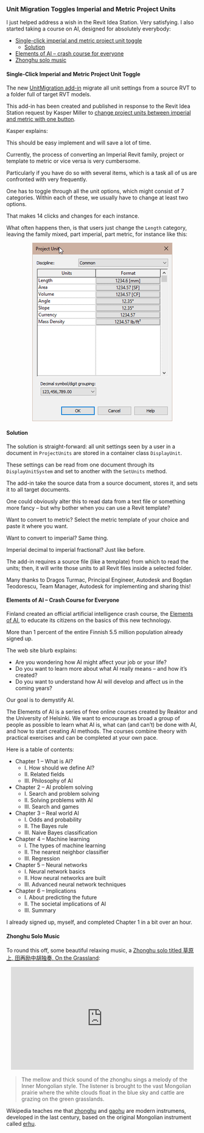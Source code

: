 <head>
<meta http-equiv="Content-Type" content="text/html; charset=utf-8">
<link rel="stylesheet" type="text/css" href="bc.css">
<script src="https://cdn.rawgit.com/google/code-prettify/master/loader/run_prettify.js" type="text/javascript"></script>
<script async src="https://platform.twitter.com/widgets.js" charset="utf-8"></script>
</head>

<!---

- [Finland is making its online AI crash course free to the world]
  https://www.theverge.com/2019/12/18/21027840/online-course-basics-of-ai-finland-free-elements

  [Elements of AI](https://www.elementsofai.com)

- https://youtu.be/_IHXGXh_wsg
  《草原上, 田再励中胡独奏 》On the Grassland (Zhonghu Solo)
The mellow and thick sound of the zhonghu sings a melody of the Inner Mongolian style. The listener is brought to the vast Mongolian prairie where the white clouds float in the blue sky and cattle are grazing on the green grasslands.
Zhonghu and gaohu are modern instrumens, the original is called erhu:
https://en.wikipedia.org/wiki/Zhonghu
https://en.wikipedia.org/wiki/Gaohu
https://en.wikipedia.org/wiki/Erhu

twitter:

I just helped address a wish in the Revit Idea Station.
I also started taking a course on AI, designed for absolutely everybody
&ndash; Single-click imperial and metric project unit toggle
&ndash; Solution
&ndash; Elements of AI &ndash; crash course for everyone
&ndash; Zhonghu solo music...

linkedin:


#bim #DynamoBim #ForgeDevCon #Revit #API #IFC #SDK #AI #VisualStudio #Autodesk #AEC #adsk

the [Revit API discussion forum](http://forums.autodesk.com/t5/revit-api-forum/bd-p/160) thread

<p style="font-size: 80%; font-style:italic"></p>

-->

### Unit Migration Toggles Imperial and Metric Project Units

I just helped address a wish in the Revit Idea Station.
Very satisfying.
I also started taking a course on AI, designed for absolutely everybody:

- [Single-click imperial and metric project unit toggle](#2)
    - [Solution](#3)
- [Elements of AI &ndash; crash course for everyone](#4)
- [Zhonghu solo music](#5)


#### <a name="2"></a>Single-Click Imperial and Metric Project Unit Toggle

The new [UnitMigration add-in](https://github.com/jeremytammik/UnitMigration) migrate
all unit settings from a source RVT to a folder full of target RVT models.

This add-in has been created and published in response to the Revit Idea Station request by Kasper Miller
to [change project units between imperial and metric with one button](https://forums.autodesk.com/t5/revit-ideas/change-project-units-between-imperial-and-metric-with-one-button/idi-p/9235848).

Kasper explains:

This should be easy implement and will save a lot of time.

Currently, the process of converting an Imperial Revit family, project or template to metric or vice versa is very cumbersome.

Particularly if you have do so with several items, which is a task all of us are confronted with very frequently.

One has to toggle through all the unit options, which might consist of 7 categories.
Within each of these, we usually have to change at least two options.

That makes 14 clicks and changes for each instance.

What often happens then, is that users just change the `Length` category, leaving the family mixed, part imperial, part metric, for instance like this:

<center>
<img src="img/project_units_part_imperial_part_metric.png" alt="Mixed project units part imperial part metric" title="Mixed project units part imperial part metric" width="368"/>
</center>

#### <a name="3"></a>Solution

The solution is straight-forward: all unit settings seen by a user in a document in `ProjectUnits` are stored in a container class `DisplayUnit`.

These settings can be read from one document through its `DisplayUnitSystem` and set to another with the `SetUnits` method.

The add-in take the source data from a source document, stores it, and sets it to all target documents. 
 
One could obviously alter this to read data from a text file or something more fancy &ndash; but why bother when you can use a Revit template?

Want to convert to metric?
Select the metric template of your choice and paste it where you want.

Want to convert to imperial? Same thing.

Imperial decimal to imperial fractional? Just like before.

The add-in requires a source file (like a template) from which to read the units; then, it will write those units to all Revit files inside a selected folder.

Many thanks to Dragos Turmac, Principal Engineer, Autodesk and Bogdan Teodorescu, Team Manager, Autodesk for implementing and sharing this!

#### <a name="4"></a>Elements of AI &ndash; Crash Course for Everyone

Finland created an official artificial intelligence crash course,
the [Elements of AI](https://www.elementsofai.com), 
to educate its citizens on the basics of this new technology.

More than 1 percent of the entire Finnish 5.5 million population already signed up.

The web site blurb explains:

- Are you wondering how AI might affect your job or your life?
- Do you want to learn more about what AI really means &ndash; and how it’s created?
- Do you want to understand how AI will develop and affect us in the coming years?

Our goal is to demystify AI.

The Elements of AI is a series of free online courses created by Reaktor and the University of Helsinki.
We want to encourage as broad a group of people as possible to learn what AI is, what can (and can’t) be done with AI, and how to start creating AI methods.
The courses combine theory with practical exercises and can be completed at your own pace.

Here is a table of contents:

- Chapter 1 &ndash; What is AI?
    - I. How should we define AI?
    - II. Related fields
    - III. Philosophy of AI
- Chapter 2 &ndash; AI problem solving
    - I. Search and problem solving
    - II. Solving problems with AI
    - III. Search and games
- Chapter 3 &ndash; Real world AI
    - I. Odds and probability
    - II. The Bayes rule
    - III. Naive Bayes classification
- Chapter 4 &ndash; Machine learning
    - I. The types of machine learning
    - II. The nearest neighbor classifier
    - III. Regression
- Chapter 5 &ndash; Neural networks
    - I. Neural network basics
    - II. How neural networks are built
    - III. Advanced neural network techniques
- Chapter 6 &ndash; Implications
    - I. About predicting the future
    - II. The societal implications of AI
    - III. Summary

I already signed up, myself, and completed Chapter 1 in a bit over an hour.

#### <a name="5"></a>Zhonghu Solo Music

To round this off, some beautiful relaxing music,
a [Zhonghu solo titled 草原上, 田再励中胡独奏, On the Grassland](https://youtu.be/_IHXGXh_wsg):

<center>
<iframe width="480" height="270" src="https://www.youtube.com/embed/_IHXGXh_wsg" frameborder="0" allow="accelerometer; autoplay; encrypted-media; gyroscope; picture-in-picture" allowfullscreen></iframe>
</center>

> The mellow and thick sound of the zhonghu sings a melody of the Inner Mongolian style.
The listener is brought to the vast Mongolian prairie where the white clouds float in the blue sky and cattle are grazing on the green grasslands.

Wikipedia teaches me
that [zhonghu](https://en.wikipedia.org/wiki/Zhonghu)
and [gaohu](https://en.wikipedia.org/wiki/Gaohu) are
modern instrumens, developed in the last century, based on the original Mongolian instrument
called [erhu](https://en.wikipedia.org/wiki/Erhu).



